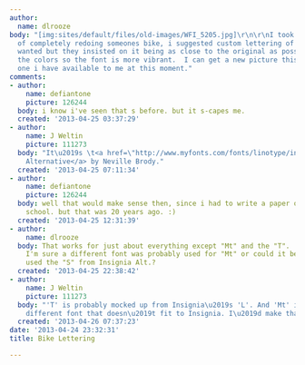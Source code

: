 ```yaml
---
author:
  name: dlrooze
body: "[img:sites/default/files/old-images/WFI_5205.jpg]\r\n\r\nI took on a project
  of completely redoing someones bike, i suggested custom lettering of whatever they
  wanted but they insisted on it being as close to the original as possible.  I inverted
  the colors so the font is more vibrant.  I can get a new picture this is the only
  one i have available to me at this moment."
comments:
- author:
    name: defiantone
    picture: 126244
  body: i know i've seen that s before. but it s-capes me.
  created: '2013-04-25 03:37:29'
- author:
    name: J Weltin
    picture: 111273
  body: "It\u2019s \t<a href=\"http://www.myfonts.com/fonts/linotype/insignia/\">Insignia
    Alternative</a> by Neville Brody."
  created: '2013-04-25 07:11:34'
- author:
    name: defiantone
    picture: 126244
  body: well that would make sense then, since i had to write a paper on Neville in
    school. but that was 20 years ago. :)
  created: '2013-04-25 12:31:39'
- author:
    name: dlrooze
  body: That works for just about everything except "Mt" and the "T".  Any suggestions?
    I'm sure a different font was probably used for "Mt" or could it be they only
    used the "S" from Insignia Alt.?
  created: '2013-04-25 22:38:42'
- author:
    name: J Weltin
    picture: 111273
  body: "'T' is probably mocked up from Insignia\u2019s 'L'. And 'Mt' is a totally
    different font that doesn\u2019t fit to Insignia. I\u2019d make that the same."
  created: '2013-04-26 07:37:23'
date: '2013-04-24 23:32:31'
title: Bike Lettering

---
```

